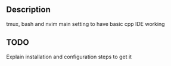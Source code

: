 ## Description
tmux, bash and nvim main setting to have basic cpp IDE working
## TODO
Explain installation and configuration steps to get it
